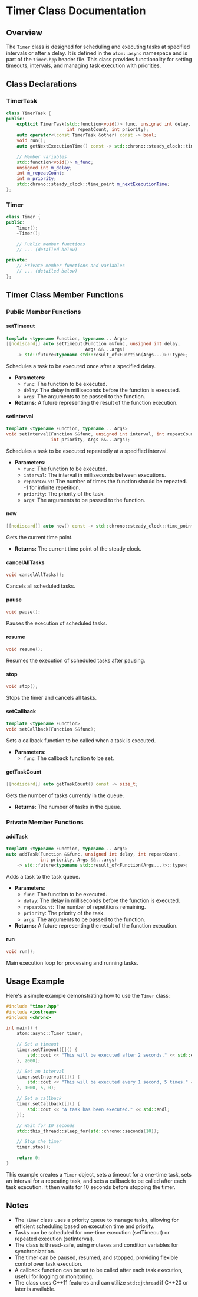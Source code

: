 # Timer Class Documentation

## Overview

The `Timer` class is designed for scheduling and executing tasks at specified intervals or after a delay. It is defined in the `atom::async` namespace and is part of the `timer.hpp` header file. This class provides functionality for setting timeouts, intervals, and managing task execution with priorities.

## Class Declarations

### TimerTask

```cpp
class TimerTask {
public:
    explicit TimerTask(std::function<void()> func, unsigned int delay,
                       int repeatCount, int priority);
    auto operator<(const TimerTask &other) const -> bool;
    void run();
    auto getNextExecutionTime() const -> std::chrono::steady_clock::time_point;

    // Member variables
    std::function<void()> m_func;
    unsigned int m_delay;
    int m_repeatCount;
    int m_priority;
    std::chrono::steady_clock::time_point m_nextExecutionTime;
};
```

### Timer

```cpp
class Timer {
public:
    Timer();
    ~Timer();

    // Public member functions
    // ... (detailed below)

private:
    // Private member functions and variables
    // ... (detailed below)
};
```

## Timer Class Member Functions

### Public Member Functions

#### setTimeout

```cpp
template <typename Function, typename... Args>
[[nodiscard]] auto setTimeout(Function &&func, unsigned int delay,
                              Args &&...args)
    -> std::future<typename std::result_of<Function(Args...)>::type>;
```

Schedules a task to be executed once after a specified delay.

- **Parameters:**
  - `func`: The function to be executed.
  - `delay`: The delay in milliseconds before the function is executed.
  - `args`: The arguments to be passed to the function.
- **Returns:** A future representing the result of the function execution.

#### setInterval

```cpp
template <typename Function, typename... Args>
void setInterval(Function &&func, unsigned int interval, int repeatCount,
                 int priority, Args &&...args);
```

Schedules a task to be executed repeatedly at a specified interval.

- **Parameters:**
  - `func`: The function to be executed.
  - `interval`: The interval in milliseconds between executions.
  - `repeatCount`: The number of times the function should be repeated. -1 for infinite repetition.
  - `priority`: The priority of the task.
  - `args`: The arguments to be passed to the function.

#### now

```cpp
[[nodiscard]] auto now() const -> std::chrono::steady_clock::time_point;
```

Gets the current time point.

- **Returns:** The current time point of the steady clock.

#### cancelAllTasks

```cpp
void cancelAllTasks();
```

Cancels all scheduled tasks.

#### pause

```cpp
void pause();
```

Pauses the execution of scheduled tasks.

#### resume

```cpp
void resume();
```

Resumes the execution of scheduled tasks after pausing.

#### stop

```cpp
void stop();
```

Stops the timer and cancels all tasks.

#### setCallback

```cpp
template <typename Function>
void setCallback(Function &&func);
```

Sets a callback function to be called when a task is executed.

- **Parameters:**
  - `func`: The callback function to be set.

#### getTaskCount

```cpp
[[nodiscard]] auto getTaskCount() const -> size_t;
```

Gets the number of tasks currently in the queue.

- **Returns:** The number of tasks in the queue.

### Private Member Functions

#### addTask

```cpp
template <typename Function, typename... Args>
auto addTask(Function &&func, unsigned int delay, int repeatCount,
             int priority, Args &&...args)
    -> std::future<typename std::result_of<Function(Args...)>::type>;
```

Adds a task to the task queue.

- **Parameters:**
  - `func`: The function to be executed.
  - `delay`: The delay in milliseconds before the function is executed.
  - `repeatCount`: The number of repetitions remaining.
  - `priority`: The priority of the task.
  - `args`: The arguments to be passed to the function.
- **Returns:** A future representing the result of the function execution.

#### run

```cpp
void run();
```

Main execution loop for processing and running tasks.

## Usage Example

Here's a simple example demonstrating how to use the `Timer` class:

```cpp
#include "timer.hpp"
#include <iostream>
#include <chrono>

int main() {
    atom::async::Timer timer;

    // Set a timeout
    timer.setTimeout([]() {
        std::cout << "This will be executed after 2 seconds." << std::endl;
    }, 2000);

    // Set an interval
    timer.setInterval([]() {
        std::cout << "This will be executed every 1 second, 5 times." << std::endl;
    }, 1000, 5, 0);

    // Set a callback
    timer.setCallback([]() {
        std::cout << "A task has been executed." << std::endl;
    });

    // Wait for 10 seconds
    std::this_thread::sleep_for(std::chrono::seconds(10));

    // Stop the timer
    timer.stop();

    return 0;
}
```

This example creates a `Timer` object, sets a timeout for a one-time task, sets an interval for a repeating task, and sets a callback to be called after each task execution. It then waits for 10 seconds before stopping the timer.

## Notes

- The `Timer` class uses a priority queue to manage tasks, allowing for efficient scheduling based on execution time and priority.
- Tasks can be scheduled for one-time execution (setTimeout) or repeated execution (setInterval).
- The class is thread-safe, using mutexes and condition variables for synchronization.
- The timer can be paused, resumed, and stopped, providing flexible control over task execution.
- A callback function can be set to be called after each task execution, useful for logging or monitoring.
- The class uses C++11 features and can utilize `std::jthread` if C++20 or later is available.
